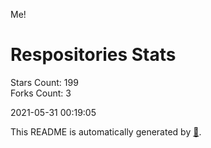 Me!

# Respositories Stats
Stars Count: 199  
Forks Count: 3

2021-05-31 00:19:05  

This README is automatically generated by [🐰](https://github.com/rnitta/rnitta).
